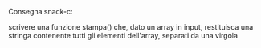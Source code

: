 Consegna snack-c:


scrivere una funzione stampa() che, dato un array in input, restituisca una stringa contenente tutti gli elementi dell'array, separati da una virgola
